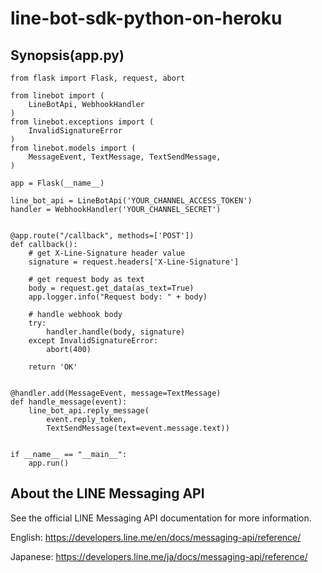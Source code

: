 # line-bot-sdk-python-on-heroku

Synopsis(app.py)
--------

    from flask import Flask, request, abort

    from linebot import (
        LineBotApi, WebhookHandler
    )
    from linebot.exceptions import (
        InvalidSignatureError
    )
    from linebot.models import (
        MessageEvent, TextMessage, TextSendMessage,
    )

    app = Flask(__name__)

    line_bot_api = LineBotApi('YOUR_CHANNEL_ACCESS_TOKEN')
    handler = WebhookHandler('YOUR_CHANNEL_SECRET')


    @app.route("/callback", methods=['POST'])
    def callback():
        # get X-Line-Signature header value
        signature = request.headers['X-Line-Signature']

        # get request body as text
        body = request.get_data(as_text=True)
        app.logger.info("Request body: " + body)

        # handle webhook body
        try:
            handler.handle(body, signature)
        except InvalidSignatureError:
            abort(400)

        return 'OK'


    @handler.add(MessageEvent, message=TextMessage)
    def handle_message(event):
        line_bot_api.reply_message(
            event.reply_token,
            TextSendMessage(text=event.message.text))


    if __name__ == "__main__":
        app.run()

About the LINE Messaging API
----------------------------

See the official LINE Messaging API documentation for more information.

English: https://developers.line.me/en/docs/messaging-api/reference/

Japanese: https://developers.line.me/ja/docs/messaging-api/reference/
